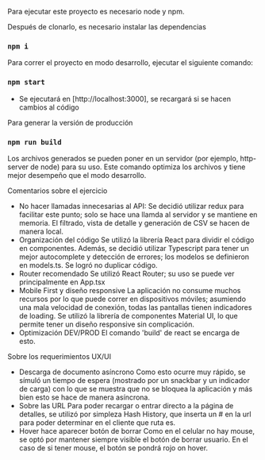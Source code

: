 
Para ejecutar este proyecto es necesario node y npm.

Después de clonarlo, es necesario instalar las dependencias

### `npm i`

Para correr el proyecto en modo desarrollo, ejecutar el siguiente comando:

### `npm start`
- Se ejecutará en [http://localhost:3000], se recargará si se hacen cambios al código


Para generar la versión de producción

### `npm run build`

Los archivos generados se pueden poner en un servidor (por ejemplo, http-server de node) para su uso.
Este comando optimiza los archivos y tiene mejor desempeño que el modo desarrollo.



Comentarios sobre el ejercicio
- No hacer llamadas innecesarias al API:
    Se decidió utilizar redux para facilitar este punto; solo se hace una llamda al servidor y se mantiene en memoria.
    El filtrado, vista de detalle y generación de CSV se hacen de manera local.
- Organización del código
    Se utilizó la librería React para dividir el código en componentes. Además, se decidió utilizar Typescript para tener un mejor autocomplete y detección de errores; los modelos se definieron en models.ts.
    Se logró no duplicar código.
- Router recomendado
    Se utilizó React Router; su uso se puede ver principalmente en App.tsx
- Mobile First y diseño responsive
    La aplicación no consume muchos recursos por lo que puede correr en dispositivos móviles; asumiendo una mala velocidad de conexión, todas las pantallas tienen indicadores de loading.
    Se utilizó la librería de componentes Material UI, lo que permite tener un diseño responsive sin complicación.
- Optimización DEV/PROD
    El comando 'build' de react se encarga de esto.

Sobre los requerimientos UX/UI
- Descarga de documento asíncrono
    Como esto ocurre muy rápido, se símuló un tiempo de espera (mostrado por un snackbar y un indicador de carga) con lo que se muestra que no se bloquea la aplicación y más bien esto se hace de manera asíncrona.
- Sobre las URL
    Para poder recargar o entrar directo a la página de detalles, se utilizó por simpleza Hash History, que inserta un # en la url para poder determinar en el cliente que ruta es.
- Hover hace aparecer botón de borrar
    Como en el celular no hay mouse, se optó por mantener siempre visible el botón de borrar usuario. En el caso de si tener mouse, el botón se pondrá rojo on hover.